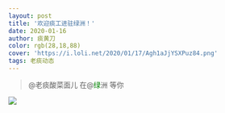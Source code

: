 ```yaml
---
layout: post
title: '欢迎痰工进驻绿洲！'
date: 2020-01-16
author: 痰黄刀
color: rgb(28,18,88)
cover: 'https://i.loli.net/2020/01/17/Agh1aJjYSXPuz84.png'
tags: 老痰动态
---
```


> @老痰酸菜面儿 在@<span style="color:green;">绿</span>洲 等你

![](https://i.loli.net/2020/01/17/9qOREeBFopQKSNs.png)